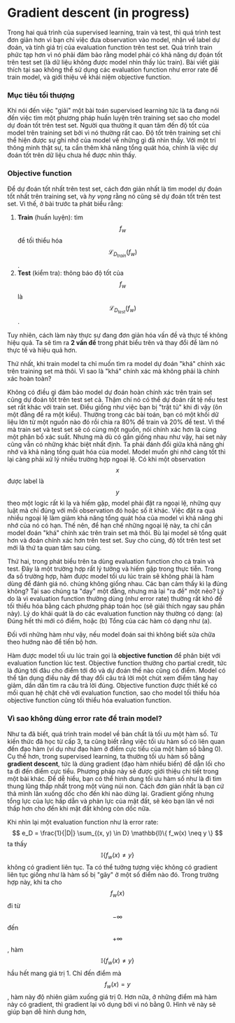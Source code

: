 # Gradient descent (in progress)

Trong hai quá trình của supervised learning, train và test, thì quá trình test đơn giản hơn vì bạn chỉ việc đưa observation vào model, nhận về label dự đoán, và tính giá trị của evaluation function trên test set. Quá trình train phức tạp hơn vì nó phải đảm bảo rằng model phải có khả năng dự đoán tốt trên test set (là dữ liệu không được model nhìn thấy lúc train). Bài viết giải thích tại sao không thể sử dụng các evaluation function như error rate để train model, và giới thiệu về khái niệm objective function. 

### Mục tiêu tối thượng

Khi nói đến việc "giải" một bài toán supervised learning tức là ta đang nói đến việc tìm một phương pháp huấn luyện trên training set sao cho model dự đoán tốt trên test set. Người qua thường ít quan tâm đến độ tốt của model trên training set bởi vì nó thường rất cao. Độ tốt trên training set chỉ thể hiện được sự ghi nhớ của model về những gì đã nhìn thấy. Với một trí thông minh thật sự, ta cần thêm khả năng tổng quát hóa, chính là việc dự đoán tốt trên dữ liệu chưa hề được nhìn thấy.

### Objective function

Để dự đoán tốt nhất trên test set, cách đơn giản nhất là tìm model dự đoán tốt nhất trên training set, và *hy vọng* rằng nó cũng sẽ dự đoán tốt trên test set. Vì thế, ở bài trước ta phát biểu rằng:
1. **Train** (huấn luyện): tìm $$f_w$$ để tối thiểu hóa $$\mathcal{L}_{D_{train}}(f_w)$$.
2. **Test** (kiểm tra): thông báo độ tốt của $$f_w$$ là $$\mathcal{L}_{D_{test}}(f_w)$$.

Tuy nhiên, cách làm này thực sự đang đơn giản hóa vấn đề và thực tế không hiệu quả. Ta sẽ tìm ra **2 vấn đề** trong phát biểu trên và thay đổi để làm nó thực tế và hiệu quả hơn.

Thứ nhất, khi train model ta chỉ muốn tìm ra model dự đoán "khá" chính xác trên training set mà thôi. Vì sao là "khá" chính xác mà không phải là chính xác hoàn toàn? 

Không có điều gì đảm bảo model dự đoán hoàn chính xác trên train set cũng dự đoán tốt trên test set cả. Thậm chí nó có thể dự đoán rất tệ nếu test set rất khác với train set. Điều giống như việc bạn bị "trật tủ" khi đi vậy (ôn một đằng đề ra một kiểu). Thường trong các bài toán, bạn có một khối dữ liệu lớn từ một nguồn nào đó rồi chia ra 80% để train và 20% để test. Vì thế mà train set và test set sẽ có cùng một nguồn, nói chính xác hơn là cùng một phân bố xác suất. Nhưng mà dù có gần giống nhau như vậy, hai set này cũng vẫn có những khác biệt nhất định. Ta phải đánh đổi giữa khả năng ghi nhớ và khả năng tổng quát hóa của model. Model muốn ghi nhớ càng tốt thì lại càng phải xử lý nhiều trường hợp ngoại lệ. Có khi một observation $$x$$ được label là $$y$$ theo một logic rất kì lạ và hiếm gặp, model phải đặt ra ngoại lệ, những quy luật mà chỉ đúng với mỗi observation đó hoặc số ít khác. Việc đặt ra quá nhiều ngoại lệ làm giảm khả năng tổng quát hóa của model vì khả năng ghi nhớ của nó có hạn. Thế nên, để hạn chế những ngoại lệ này, ta chỉ cần model đoán "khá" chính xác trên train set mà thôi. Bù lại model sẽ tổng quát hơn và đoán chính xác hơn trên test set. Suy cho cùng, độ tốt trên test set mới là thứ ta quan tâm sau cùng. 

Thứ hai, trong phát biểu trên ta dùng evaluation function cho cả train và test. Đây là một trường hợp rất lý tưởng và hiếm gặp trong thực tiễn. Trong đa số trường hợp, hàm được model tối ưu lúc train sẽ không phải là hàm dùng để đánh giá nó.  chúng không giống nhau. Các bạn cảm thấy kì lạ đúng không? Tại sao chúng ta "dạy" một đằng, nhưng mà lại "ra đề" một nẻo? Lý do là vì evaluation function thường dùng (như error rate) thường rất khó để tối thiểu hóa bằng cách phương pháp toán học (sẽ giải thích ngay sau phần này). Lý do khái quát là do các evaluation function này thường có dạng:
(a) Đúng hết thì mới có điểm, hoặc 
(b) Tổng của các hàm có dạng như (a). 

Đối với những hàm như vậy, nếu model đoán sai thì không biết sửa chữa theo hướng nào để tiến bộ hơn.

Hàm được model tối ưu lúc train gọi là **objective function** để phân biệt với evaluation function lúc test. Objective function thường cho partial credit, tức là đúng tới đâu cho điểm tới đó và dự đoán thế nào cũng có điểm. Model có thể tận dụng điều này để thay đổi câu trả lời một chút xem điểm tăng hay giảm, dần dần tìm ra câu trả lời đúng. Objective function được thiết kế có mối quan hệ chặt chẽ với evaluation function, sao cho model tối thiểu hóa objective function cũng tối thiểu hóa evaluation function.


### Vì sao không dùng error rate để train model?

Như ta đã biết, quá trình train model về bản chất là tối ưu một hàm số. Từ kiến thức đã học từ cấp 3, ta cũng biết rằng việc tối ưu hàm số có liên quan đến đạo hàm (ví dụ như đạo hàm ở điểm cực tiểu của một hàm số bằng 0). Cụ thể hơn, trong supervised learning, ta thường tối ưu hàm số bằng **gradient descent**, tức là dùng gradient (đạo hàm nhiều biến) để dẫn lối cho ta đi đến điểm cực tiểu. Phương pháp này sẽ được giới thiệu chi tiết trong một bài khác. Để dễ hiểu, bạn có thể hình dung tối ưu hàm số như là đi tìm thung lũng thấp nhất trong một vùng núi non. Cách đơn giản nhất là bạn cứ thả mình lăn xuống dốc cho đến khi nào dừng lại. Gradient giống nhưng tổng lực của lực hấp dẫn và phản lực của mặt đất, sẽ kéo bạn lăn về nơi thấp hơn cho đến khi mặt đất không còn dốc nữa.

Khi nhìn lại một evaluation function như là error rate:
$$
e_D = \frac{1}{|D|} \sum_{(x, y) \in D} \mathbb{I}\{ f_w(x) \neq y \}
$$ ta thấy $$ \mathbb{I}\{ f_w(x) \neq y \}
$$ không có gradient liên tục. Ta có thể tưởng tượng việc không có gradient liên tục giống như là hàm số bị "gãy" ở một số điểm nào đó. Trong trường hợp này, khi ta cho $$f_w(x)$$ đi từ $$-\infty$$ đến $$+\infty$$, hàm $$ \mathbb{I}\{ f_w(x) \neq y \}
$$ hầu hết mang giá trị 1. Chỉ đến điểm mà $$f_w(x) = y$$, hàm này độ nhiên giảm xuống giá trị 0. Hơn nữa, ở những điểm mà hàm này có gradient, thì gradient lại vô dụng bởi vì nó bằng 0. Hình vẽ này sẽ giúp bạn dễ hình dung hơn,

